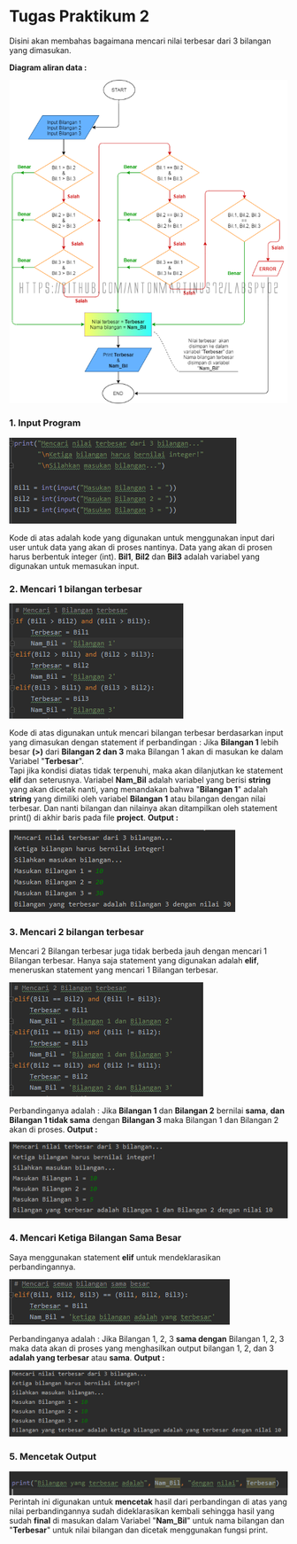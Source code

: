 
# Tugas Praktikum 2
Disini akan membahas bagaimana mencari nilai terbesar dari 3 bilangan yang dimasukan.

**Diagram aliran data :**

![Flowchart_project.py](https://github.com/antonmartinus72/labspy02/blob/master/img/FChart_Anton.png)

### 1. Input Program

![input](https://github.com/antonmartinus72/labspy02/blob/master/img/1_Input.PNG)

Kode di atas adalah kode yang digunakan untuk menggunakan input dari user untuk data yang akan di proses nantinya. Data yang akan di prosen harus berbentuk integer (int). **Bil1**, **Bil2** dan **Bil3** adalah variabel yang digunakan untuk memasukan input.

### 2. Mencari 1 bilangan terbesar

![1Bil](https://github.com/antonmartinus72/labspy02/blob/master/img/2_Looking_f_1.PNG)

Kode di atas digunakan untuk mencari bilangan terbesar berdasarkan input yang dimasukan dengan statement if perbandingan :
Jika **Bilangan 1** lebih besar **(>)** dari **Bilangan 2 dan 3** maka Bilangan 1 akan di masukan ke dalam Variabel "**Terbesar**".  
Tapi jika kondisi diatas tidak terpenuhi, maka akan dilanjutkan ke statement **elif** dan seterusnya. Variabel **Nam_Bil** adalah variabel yang berisi **string** yang akan dicetak nanti, yang menandakan bahwa "**Bilangan 1**" adalah **string** yang dimiliki oleh variabel **Bilangan 1** atau bilangan dengan nilai terbesar. Dan nanti bilangan dan nilainya akan ditampilkan oleh statement print() di akhir baris pada file **project**.
**Output :**

![1Bil_Out](https://github.com/antonmartinus72/labspy02/blob/master/img/2_Looking_f_1_Output.PNG)

### 3. Mencari 2 bilangan terbesar
Mencari 2 Bilangan terbesar juga tidak berbeda jauh dengan mencari 1 Bilangan terbesar. Hanya saja statement yang digunakan adalah **elif**, meneruskan statement yang mencari 1 Bilangan terbesar.

![2Bil](https://github.com/antonmartinus72/labspy02/blob/master/img/3_Looking_f_2.PNG)

Perbandinganya adalah :
Jika **Bilangan 1** dan **Bilangan 2** bernilai **sama**, **dan Bilangan 1 tidak sama** dengan **Bilangan 3** maka Bilangan 1 dan Bilangan 2 akan di proses.
**Output :**

![2Bil_Out](https://github.com/antonmartinus72/labspy02/blob/master/img/3_Looking_f_2_Output.PNG)

### 4. Mencari Ketiga Bilangan Sama Besar

Saya menggunakan statement **elif** untuk mendeklarasikan perbandingannya.

![3Bil](https://github.com/antonmartinus72/labspy02/blob/master/img/4_Looking_f_3.PNG)

Perbandinganya adalah :
Jika Bilangan 1, 2, 3 **sama dengan** Bilangan 1, 2, 3 maka data akan di proses yang menghasilkan output bilangan 1, 2, dan 3 **adalah yang terbesar** atau **sama**.
**Output :**

![3Bil_Out](https://github.com/antonmartinus72/labspy02/blob/master/img/4_Looking_f_3_Output.PNG)

### 5. Mencetak Output
![Print](https://github.com/antonmartinus72/labspy02/blob/master/img/5_Print_Output.PNG)
Perintah ini digunakan untuk **mencetak** hasil dari perbandingan di atas yang nilai perbandingannya sudah dideklarasikan kembali sehingga hasil yang sudah **final** di masukan dalam Variabel "**Nam_Bil**" untuk nama bilangan dan "**Terbesar**" untuk nilai bilangan dan dicetak menggunakan fungsi print.
